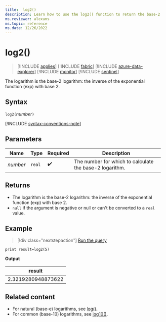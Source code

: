 ```yaml
---
title:  log2()
description: Learn how to use the log2() function to return the base-2 logarithm of the input.
ms.reviewer: alexans
ms.topic: reference
ms.date: 12/26/2022
---
```

# log2()

> [!INCLUDE [applies](../includes/applies-to-version/applies.md)] [!INCLUDE [fabric](../includes/applies-to-version/fabric.md)] [!INCLUDE [azure-data-explorer](../includes/applies-to-version/azure-data-explorer.md)] [!INCLUDE [monitor](../includes/applies-to-version/monitor.md)] [!INCLUDE [sentinel](../includes/applies-to-version/sentinel.md)]

 The logarithm is the base-2 logarithm: the inverse of the exponential function (exp) with base 2.

## Syntax

`log2(`*number*`)`

[!INCLUDE [syntax-conventions-note](../includes/syntax-conventions-note.md)]

## Parameters

| Name | Type | Required | Description |
|--|--|--|--|
|*number*| `real` |  :heavy_check_mark: | The number for which to calculate the base-2 logarithm.|

## Returns

* The logarithm is the base-2 logarithm: the inverse of the exponential function (exp) with base 2.
* `null` if the argument is negative or null or can't be converted to a `real` value.

## Example

> [!div class="nextstepaction"]
> <a href="https://dataexplorer.azure.com/clusters/help/databases/Samples?query=H4sIAAAAAAAAAysoyswrUShKLS7NKbHNyU830jDVBAAnF4/MFAAAAA==" target="_blank">Run the query</a>

```kusto
print result=log2(5)
```

**Output**

|result|
|--|
|2.3219280948873622|

## Related content

* For natural (base-e) logarithms, see [log()](log-function.md).
* For common (base-10) logarithms, see [log10()](log10-function.md).
